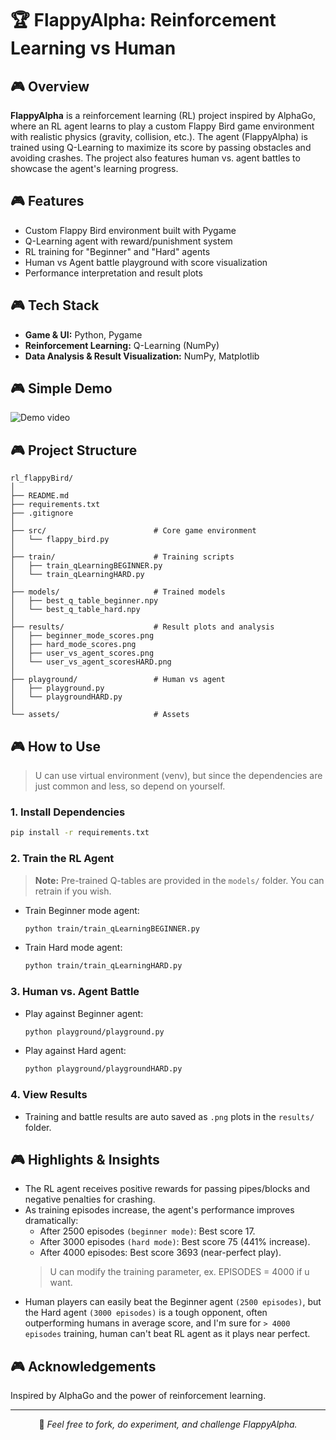 # 🏆 FlappyAlpha: Reinforcement Learning vs Human

## 🎮 Overview

**FlappyAlpha** is a reinforcement learning (RL) project inspired by AlphaGo, where an RL agent learns to play a custom Flappy Bird game environment with realistic physics (gravity, collision, etc.). The agent (FlappyAlpha) is trained using Q-Learning to maximize its score by passing obstacles and avoiding crashes. The project also features human vs. agent battles to showcase the agent's learning progress.

## 🎮 Features

- Custom Flappy Bird environment built with Pygame
- Q-Learning agent with reward/punishment system
- RL training for "Beginner" and "Hard" agents
- Human vs Agent battle playground with score visualization
- Performance interpretation and result plots

## 🎮 Tech Stack

- **Game & UI:** Python, Pygame
- **Reinforcement Learning:** Q-Learning (NumPy)
- **Data Analysis & Result Visualization:** NumPy, Matplotlib

## 🎮 Simple Demo
![Demo video](<assets/Screen Recording 2025-02-23 170420.gif>)

## 🎮 Project Structure

```
rl_flappyBird/
│
├── README.md
├── requirements.txt
├── .gitignore
│
├── src/                        # Core game environment
│   └── flappy_bird.py
│
├── train/                      # Training scripts
│   ├── train_qLearningBEGINNER.py
│   └── train_qLearningHARD.py
│
├── models/                     # Trained models
│   ├── best_q_table_beginner.npy
│   └── best_q_table_hard.npy
│
├── results/                    # Result plots and analysis
│   ├── beginner_mode_scores.png
│   ├── hard_mode_scores.png
│   ├── user_vs_agent_scores.png
│   └── user_vs_agent_scoresHARD.png
│
├── playground/                 # Human vs agent
│   ├── playground.py
│   └── playgroundHARD.py
│
└── assets/                     # Assets
```

## 🎮 How to Use
> U can use virtual environment (venv), but since the dependencies are just common and less, so depend on yourself.

### 1. Install Dependencies

```bash
pip install -r requirements.txt
```

### 2. Train the RL Agent

> **Note:** Pre-trained Q-tables are provided in the `models/` folder. You can retrain if you wish.

- Train Beginner mode agent:
  ```bash
  python train/train_qLearningBEGINNER.py
  ```
- Train Hard mode agent:
  ```bash
  python train/train_qLearningHARD.py
  ```

### 3. Human vs. Agent Battle

- Play against Beginner agent:
  ```bash
  python playground/playground.py
  ```
- Play against Hard agent:
  ```bash
  python playground/playgroundHARD.py
  ```

### 4. View Results

- Training and battle results are auto saved as `.png` plots in the `results/` folder.

## 🎮 Highlights & Insights

- The RL agent receives positive rewards for passing pipes/blocks and negative penalties for crashing.
- As training episodes increase, the agent's performance improves dramatically:
  - After 2500 episodes `(beginner mode)`: Best score 17.
  - After 3000 episodes `(hard mode)`: Best score 75 (441% increase).
  - After 4000 episodes: Best score 3693 (near-perfect play).
  > U can modify the training parameter, ex. EPISODES = 4000 if u want.
- Human players can easily beat the Beginner agent `(2500 episodes)`, but the Hard agent `(3000 episodes)` is a tough opponent, often outperforming humans in average score, and I'm sure for `> 4000 episodes` training, human can't beat RL agent as it plays near perfect.

## 🎮 Acknowledgements

Inspired by AlphaGo and the power of reinforcement learning.

---

<div align="center">
  <p>💎 <em>Feel free to fork, do experiment, and challenge FlappyAlpha.</em></p>
</div>